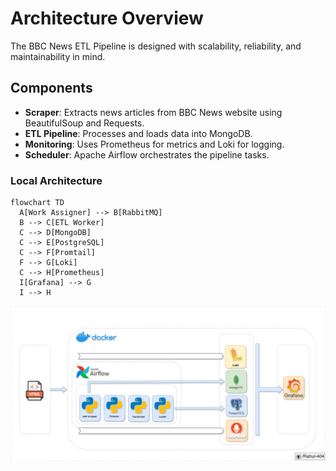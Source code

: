 # Architecture Overview

The BBC News ETL Pipeline is designed with scalability, reliability, and maintainability in mind.

## Components

- **Scraper**: Extracts news articles from BBC News website using BeautifulSoup and Requests.
- **ETL Pipeline**: Processes and loads data into MongoDB.
- **Monitoring**: Uses Prometheus for metrics and Loki for logging.
- **Scheduler**: Apache Airflow orchestrates the pipeline tasks.

### Local Architecture

```mermaid
flowchart TD
  A[Work Assigner] --> B[RabbitMQ]
  B --> C[ETL Worker]
  C --> D[MongoDB]
  C --> E[PostgreSQL]
  C --> F[Promtail]
  F --> G[Loki]
  C --> H[Prometheus]
  I[Grafana] --> G
  I --> H
```

![Architecture Diagram](../assets/flowcharts/bbc_news_etl-local-dev-architecture_diagram.png)  <!-- Add your architecture diagram here -->
